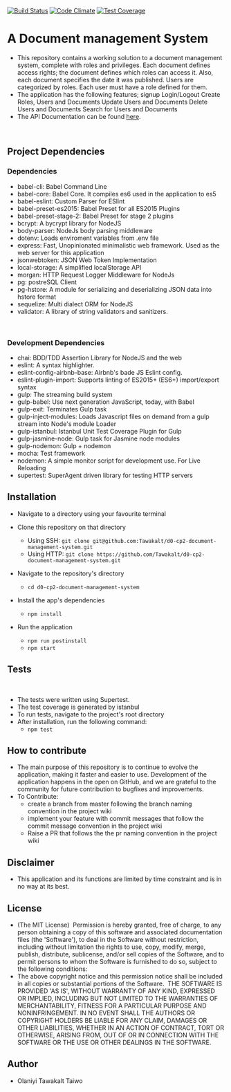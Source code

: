[![Build Status](https://travis-ci.org/Tawakalt/d0-cp2-document-management-system.svg?branch=master)](https://travis-ci.org/Tawakalt/d0-cp2-document-management-system)
[![Code Climate](https://codeclimate.com/github/Tawakalt/d0-cp2-document-management-system/badges/gpa.svg)](https://codeclimate.com/github/Tawakalt/d0-cp2-document-management-system)
[![Test Coverage](https://codeclimate.com/github/Tawakalt/d0-cp2-document-management-system/badges/coverage.svg)](https://codeclimate.com/github/Tawakalt/d0-cp2-document-management-system/coverage)

# A Document management System

- This repository contains a working solution to a document management system, complete with roles and privileges. Each document defines access rights; the document defines which roles can access it. Also, each document specifies the date it was published. Users are categorized by roles. Each user must have a role defined for them. 
- The application has the following features;
  signup
  Login/Logout
  Create Roles, Users and Documents
  Update Users and Documents
  Delete Users and Documents
  Search for Users and Documents  
- The API Documentation can be found [here](https://d0-cp2-document-management-sys.herokuapp.com/).
  
​
## Project Dependencies

### Dependencies
- babel-cli: Babel Command Line
- babel-core: Babel Core. It compiles es6 used in the application to es5
- babel-eslint: Custom Parser for ESlint
- babel-preset-es2015: Babel Preset for all ES2015 Plugins
- babel-preset-stage-2: Babel Preset for stage 2 plugins
- bcrypt: A bycrypt library for NodeJS
- body-parser: NodeJs body parsing middleware
- dotenv: Loads enviroment variables from .env file
- express: Fast, Unopinionated minimalistic web framework. Used as the web server for this application
- jsonwebtoken: JSON Web Token Implementation
- local-storage: A simplified localStorage API
- morgan: HTTP Request Logger Middleware for NodeJs
- pg: postreSQL Client
- pg-hstore: A module for serializing and deserializing JSON data into hstore format
- sequelize: Multi dialect ORM for NodeJS
- validator: A library of string validators and sanitizers.

​
### Development Dependencies
- chai: BDD/TDD Assertion Library for NodeJS and the web
- eslint: A syntax highlighter.
- eslint-config-airbnb-base: Airbnb's bade JS Eslint config.
- eslint-plugin-import: Supports linting of ES2015+ (ES6+) import/export syntax
- gulp: The streaming build system
- gulp-babel: Use next generation JavaScript, today, with Babel
- gulp-exit: Terminates Gulp task
- gulp-inject-modules: Loads Javascript files on demand from a gulp stream into Node's module Loader
- gulp-istanbul: Istanbul Unit Test Coverage Plugin for Gulp
- gulp-jasmine-node: Gulp task for Jasmine node modules
- gulp-nodemon: Gulp + nodemon
- mocha: Test framework
- nodemon: A simple monitor script for development use. For Live Reloading
- supertest: SuperAgent driven library for testing HTTP servers
​
## Installation

- Navigate to a directory using your favourite terminal
​  
- Clone this repository on that directory
​    
  - Using SSH: `git clone git@github.com:Tawakalt/d0-cp2-document-management-system.git`  
  - Using HTTP: `git clone https://github.com/Tawakalt/d0-cp2-document-management-system.git`  
 
- Navigate to the repository's directory  
  
  - `cd d0-cp2-document-management-system` 
    
  
- Install the app's dependencies  

  - `npm install` 

- Run the application  
 
  - `npm run postinstall`
  - `npm start`
​
## Tests
​
- The tests were written using Supertest.
- The test coverage is generated by istanbul
- To run tests, navigate to the project's root directory
- After installation, run the following command:
  - `npm test`
​
## How to contribute

- The main purpose of this repository is to continue to evolve the application, making it faster and easier to use. Development of the application happens in the open on GitHub, and we are grateful to the community for future contribution to bugfixes and improvements.
- To Contribute:  
  - create a branch from master following the branch naming convention in the project wiki  
  - implement your feature with commit messages that follow the commit message convention in the project wiki  
  - Raise a PR that follows the the pr naming convention in the project wiki

## Disclaimer
- This application and its functions are limited by time constraint and is in no way at its best.

## License  

- (The MIT License)
​  Permission is hereby granted, free of charge, to any person obtaining a copy of this software and associated documentation files (the 'Software'), to deal in the Software without restriction, including without limitation the rights to use, copy, modify, merge, publish, distribute, sublicense, and/or sell copies of the Software, and to permit persons to whom the Software is furnished to do so, subject to the following conditions:
​
- The above copyright notice and this permission notice shall be included in all copies or substantial portions of the Software.
​
THE SOFTWARE IS PROVIDED 'AS IS', WITHOUT WARRANTY OF ANY KIND, EXPRESSED OR IMPLIED, INCLUDING BUT NOT LIMITED TO THE WARRANTIES OF MERCHANTABILITY, FITNESS FOR A PARTICULAR PURPOSE AND NONINFRINGEMENT. IN NO EVENT SHALL THE AUTHORS OR COPYRIGHT HOLDERS BE LIABLE FOR ANY CLAIM, DAMAGES OR OTHER LIABILITIES, WHETHER IN AN ACTION OF CONTRACT, TORT OR OTHERWISE, ARISING FROM, OUT OF OR IN CONNECTION WITH THE SOFTWARE OR THE USE OR OTHER DEALINGS IN THE SOFTWARE.

## Author
- Olaniyi Tawakalt Taiwo
​
